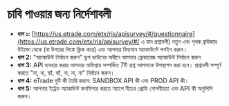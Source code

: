 # **চাবি পাওয়ার জন্য নির্দেশাবলী**
 - **ধাপ ১:** [https://us.etrade.com/etx/ris/apisurvey/#/questionnaire](https://us.etrade.com/etx/ris/apisurvey/#/ এ যান প্রশ্নাবলী) নতুন এবং পৃথক ব্রাউজার উইন্ডো থেকে (বা উপরের লিঙ্কে ক্লিক করে) এবং আপনার বিদ্যমান অ্যাকাউন্টে লগইন করুন।
 - **ধাপ 2:** "অ্যাকাউন্ট নির্বাচন করুন" ড্রপ ডাউনের অধীনে আপনার ব্রোকারেজ অ্যাকাউন্ট নির্বাচন করুন
 - **ধাপ 3:** API ব্যবহার করার আপনার অভিপ্রায় সম্পর্কিত 7টি প্রশ্ন আপনাকে উপস্থাপন করা হবে। প্রশ্নাবলী সম্পূর্ণ করতে "না, না, হ্যাঁ, হ্যাঁ, না, না, না" নির্বাচন করুন।
 - **ধাপ 4:** eTrade দুটি কী তৈরি করবে: SANDBOX API কী এবং PROD API কী।
 - **ধাপ 5:** আপনার ইট্রেড অ্যাকাউন্ট কনফিগার করতে অ্যাপে নীচের প্রোডি গোপনীয়তা এবং API কী অনুলিপি করুন।
